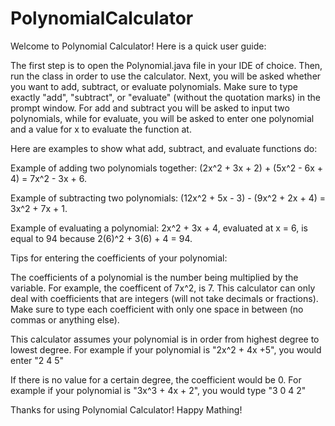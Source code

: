 # PolynomialCalculator

Welcome to Polynomial Calculator! Here is a quick user guide:

The first step is to open the Polynomial.java file in your IDE of choice. Then, run the class in order to use the calculator. Next, you will be asked whether you want to add, subtract, or evaluate polynomials. Make sure to type exactly "add", "subtract", or "evaluate" (without the quotation marks) in the prompt window. For add and subtract you will be asked to input two polynomials, while for evaluate, you will be asked to enter one polynomial and a value for x to evaluate the function at.

Here are examples to show what add, subtract, and evaluate functions do:

Example of adding two polynomials together: (2x^2 + 3x + 2) + (5x^2 - 6x + 4) = 7x^2 - 3x + 6.

Example of subtracting two polynomials: (12x^2 + 5x - 3) - (9x^2 + 2x + 4) = 3x^2 + 7x + 1.

Example of evaluating a polynomial: 2x^2 + 3x + 4, evaluated at x = 6, is equal to 94 because 2(6)^2 + 3(6) + 4 = 94.



Tips for entering the coefficients of your polynomial:

The coefficients of a polynomial is the number being multiplied by the variable. 
For example, the coefficent of 7x^2, is 7.
This calculator can only deal with coefficients that are integers (will not take decimals or fractions).
Make sure to type each coefficient with only one space in between (no commas or anything else).

This calculator assumes your polynomial is in order from highest degree to lowest degree.
For example if your polynomial is "2x^2 + 4x +5",
you would enter "2 4 5"

If there is no value for a certain degree, the coefficient would be 0. 
For example if your polynomial is "3x^3 + 4x + 2",
you would type "3 0 4 2"


Thanks for using Polynomial Calculator! Happy Mathing!

